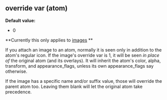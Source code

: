 ## override var (atom)
**Default value:**
+   0


**Currently this only applies to [images](/ref/image.md) **


If you attach an image to an atom, normally it is seen only in
addition to the atom\'s regular icon. If the image\'s override var is 1,
it will be seen *in place of* the original atom (and its overlays). It
will inherit the atom\'s color, alpha, transform, and appearance_flags,
unless its own appearance_flags say otherwise. 

If the image has
a specific name and/or suffix value, those will override the parent atom
too. Leaving them blank will let the original atom take precedence.